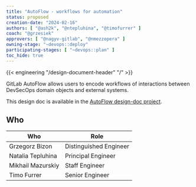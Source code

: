 ```yaml
---
title: "AutoFlow - workflows for automation"
status: proposed
creation-date: "2024-02-16"
authors: [ "@ash2k", "@ntepluhina", "@timofurrer" ]
coach: "@grzesiek"
approvers: [ "@nagyv-gitlab", "@nmezzopera" ]
owning-stage: "~devops::deploy"
participating-stages: [ "~devops::plan" ]
toc_hide: true
---
```


{{< engineering "/design-document-header" "/" >}}

GitLab AutoFlow allows users to encode workflows of interactions between DevSecOps domain objects and external systems.

This design doc is available in the [AutoFlow design-doc project](https://gitlab.com/gitlab-org/architecture/autoflow/design-doc).

## Who

<!-- vale gitlab.Spelling = NO -->

| Who               | Role                   |
|-------------------|------------------------|
| Grzegorz Bizon    | Distinguished Engineer |
| Natalia Tepluhina | Principal Engineer     |
| Mikhail Mazurskiy | Staff Engineer         |
| Timo Furrer       | Senior Engineer        |

<!-- vale gitlab.Spelling = YES -->
